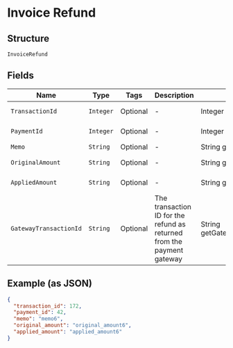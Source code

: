 
# Invoice Refund

## Structure

`InvoiceRefund`

## Fields

| Name | Type | Tags | Description | Getter | Setter |
|  --- | --- | --- | --- | --- | --- |
| `TransactionId` | `Integer` | Optional | - | Integer getTransactionId() | setTransactionId(Integer transactionId) |
| `PaymentId` | `Integer` | Optional | - | Integer getPaymentId() | setPaymentId(Integer paymentId) |
| `Memo` | `String` | Optional | - | String getMemo() | setMemo(String memo) |
| `OriginalAmount` | `String` | Optional | - | String getOriginalAmount() | setOriginalAmount(String originalAmount) |
| `AppliedAmount` | `String` | Optional | - | String getAppliedAmount() | setAppliedAmount(String appliedAmount) |
| `GatewayTransactionId` | `String` | Optional | The transaction ID for the refund as returned from the payment gateway | String getGatewayTransactionId() | setGatewayTransactionId(String gatewayTransactionId) |

## Example (as JSON)

```json
{
  "transaction_id": 172,
  "payment_id": 42,
  "memo": "memo6",
  "original_amount": "original_amount6",
  "applied_amount": "applied_amount6"
}
```

